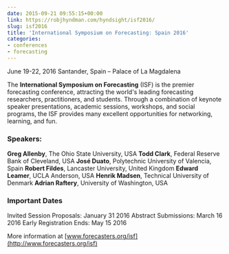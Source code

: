 ```yaml
---
date: 2015-09-21 09:55:15+00:00
link: https://robjhyndman.com/hyndsight/isf2016/
slug: isf2016
title: 'International Symposium on Forecasting: Spain 2016'
categories:
- conferences
- forecasting
---
```


June 19-22, 2016
Santander, Spain – Palace of La Magdalena

The **International Symposium on Forecasting** (ISF) is the premier forecasting conference, attracting the world's leading forecasting researchers, practitioners, and students. Through a combination of keynote speaker presentations, academic sessions, workshops, and social programs, the ISF provides many excellent opportunities for networking, learning, and fun.



### Speakers:



**Greg Allenby**, The Ohio State University, USA
**Todd Clark**, Federal Reserve Bank of Cleveland, USA
**José Duato**, Polytechnic University of Valencia, Spain
**Robert Fildes**, Lancaster University, United Kingdom
**Edward Leamer**, UCLA Anderson, USA
**Henrik Madsen**, Technical University of Denmark
**Adrian Raftery**, University of Washington, USA



### Important Dates



Invited Session Proposals: January 31 2016
Abstract Submissions: March 16 2016
Early Registration Ends: May 15 2016

More information at [www.forecasters.org/isf](http://www.forecasters.org/isf)
